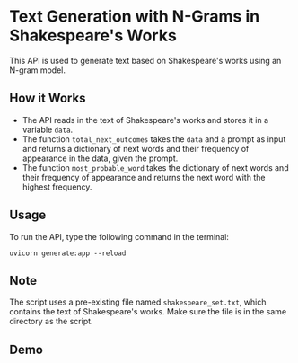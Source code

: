 # Text Generation with N-Grams in Shakespeare's Works

This API is used to generate text based on Shakespeare's works using an N-gram model.

## How it Works

- The API reads in the text of Shakespeare's works and stores it in a variable `data`.
- The function `total_next_outcomes` takes the `data` and a prompt as input and returns a dictionary of next words and their frequency of appearance in the data, given the prompt.
- The function `most_probable_word` takes the dictionary of next words and their frequency of appearance and returns the next word with the highest frequency.

## Usage

To run the API, type the following command in the terminal:

```
uvicorn generate:app --reload
```

## Note

The script uses a pre-existing file named `shakespeare_set.txt`, which contains the text of Shakespeare's works. Make sure the file is in the same directory as the script.

## Demo

